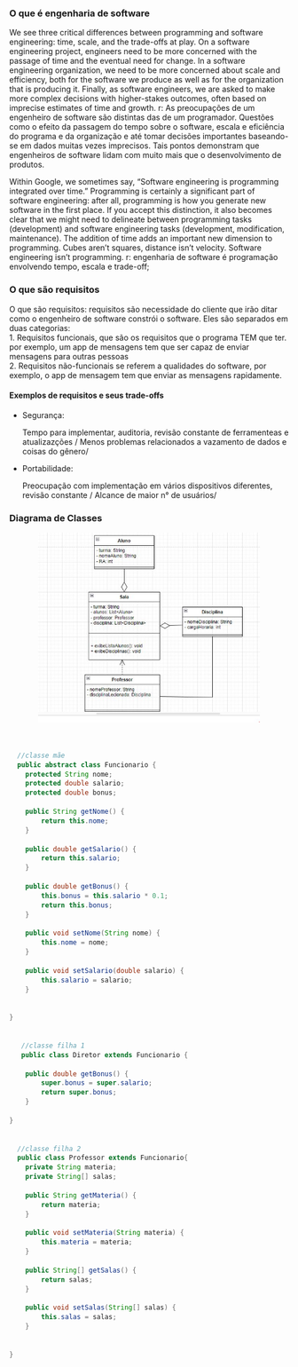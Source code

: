 <h3>O que é engenharia de software</h3>
<p>We see three critical differences between programming and software engineering: time, scale, and the trade-offs at play.   On a software engineering project, engineers need to be more concerned with the passage of time and the eventual need for change. In a software engineering organization, we need to be more concerned about scale and efficiency, both for the software we produce as well as for the organization that is producing it. Finally, as software engineers, we are asked to make more complex decisions with higher-stakes outcomes, often based on imprecise estimates of time and growth.
 r: As preocupações de um engenheiro de software são distintas das de um programador. Questões como o efeito da passagem do tempo sobre o software, escala e eficiência do programa e da organização e até tomar decisões importantes baseando-se em dados muitas vezes imprecisos. Tais pontos demonstram que engenheiros de software lidam com muito mais que o desenvolvimento de produtos.

Within Google, we sometimes say, “Software engineering is programming integrated over time.” Programming  is certainly a significant part of software engineering: after all, programming is how you generate new software in the first place. If you accept this distinction, it also becomes clear that we might need to delineate between programming tasks (development) and software engineering tasks (development, modification, maintenance). The addition of time adds an important new dimension to programming. Cubes aren’t squares, distance isn’t velocity. Software engineering isn’t programming.
 r: engenharia de software é programação envolvendo tempo, escala e trade-off;</p>

<h3>O que são requisitos</h3>
<p>O que são requisitos: requisitos são necessidade do cliente que irão ditar como o engenheiro de software constrói o software. 
Eles são separados em duas categorias: <br>
1. Requisitos funcionais, que são os requisitos que o programa TEM que ter. por exemplo, um app de mensagens tem que ser capaz de enviar mensagens para outras pessoas<br>
2. Requisitos não-funcionais se referem a qualidades do software, por exemplo, o app de mensagem tem que enviar as mensagens rapidamente.</p>

<h4>Exemplos de requisitos e seus trade-offs</h4>
<ul>
 <li>Segurança:</li><p> Tempo para implementar, auditoria, revisão constante de ferramenteas e atualizazções / Menos problemas relacionados a vazamento de dados e coisas do gênero/</p>
 <li>Portabilidade:</li><p> Preocupação com implementação em vários dispositivos diferentes, revisão constante / Alcance de maior n° de usuários/</p>
 </ul>

<h3>Diagrama de Classes</h3>
<div align="center">
 <img src="imgs/diagrama2.JPG" alt="diagrama de classes" width="400px">
</div>
<br>

```java
  
  //classe mãe
  public abstract class Funcionario {
    protected String nome;
    protected double salario;
    protected double bonus;

    public String getNome() {
        return this.nome;
    }

    public double getSalario() {
        return this.salario;
    }

    public double getBonus() {
        this.bonus = this.salario * 0.1;
        return this.bonus;
    }

    public void setNome(String nome) {
        this.nome = nome;
    }

    public void setSalario(double salario) {
        this.salario = salario;
    }
    
    
}
   
   
   //classe filha 1
   public class Diretor extends Funcionario {
    
    public double getBonus() {
        super.bonus = super.salario;
        return super.bonus;
    }
    
}


  //classe filha 2
  public class Professor extends Funcionario{
    private String materia;
    private String[] salas;

    public String getMateria() {
        return materia;
    }

    public void setMateria(String materia) {
        this.materia = materia;
    }

    public String[] getSalas() {
        return salas;
    }

    public void setSalas(String[] salas) {
        this.salas = salas;
    }
    
    
}
  

```
